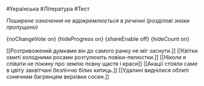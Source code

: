 #Українська #Література #Тест

*Поширене означення не відокремлюється в реченні (розділові знаки пропущено)*

{noChangeVote on}
{hideProgress on}
{shareEnable off}
{hideCount on}

[[Розтривожений думками він до самого ранку не міг заснути.]]
[[Квітки омиті холодними росами розтулюють повіки-пелюстки.]]
[[Ніколи я співати не покину про землю повну щастя і краси]]
[[Акації стояли саме в цвіту заквітчані безліччю білих китиць.]]
[[Удалині виднілися облиті сонячним багрянцем верхівки сосен.]]
